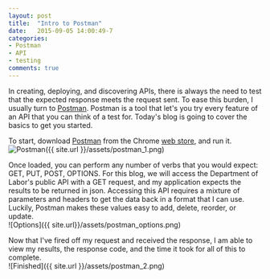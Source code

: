 ```yaml
---
layout: post
title:  "Intro to Postman"
date:   2015-09-05 14:00:49-7
categories:
- Postman
- API
- testing
comments: true
---
```


In creating, deploying, and discovering APIs, there is always the need to test that the expected response meets the request sent. To ease this burden, I usually turn to [Postman][postman]. Postman is a tool that let's you try every feature of an API that you can think of a test for. Today's blog is going to cover the basics to get you started.

To start, download [Postman][postman] from the Chrome [web store][postinstall], and run it.  
![Postman]({{ site.url }}/assets/postman_1.png)  

Once loaded, you can perform any number of verbs that you would expect: GET, PUT, POST, OPTIONS. For this blog, we will access the Department of Labor's public API with a GET request, and my application expects the results to be returned in json. Accessing this API requires a mixture of parameters and headers to get the data back in a format that I can use. Luckily, Postman makes these values easy to add, delete, reorder, or update.  
![Options]({{ site.url}}/assets/postman_options.png)  

Now that I've fired off my request and received the response, I am able to view my results, the response code, and the time it took for all of this to complete.  
![Finished]({{ site.url }}/assets/postman_2.png)


[postman]: https://www.getpostman.com/
[postinstall]: https://chrome.google.com/webstore/detail/postman/fhbjgbiflinjbdggehcddcbncdddomop